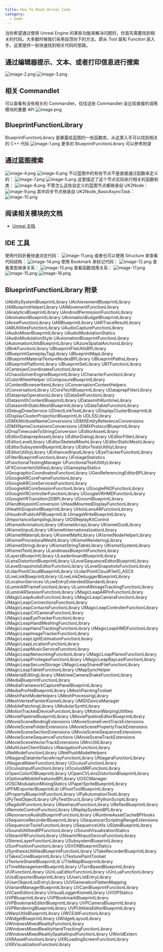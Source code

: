 ```yaml
---
title: How To Read Unreal Code
category:
  - Game
---
```


当你希望通过使用 Unreal Engine 的某些功能来解决问题时，你首先需要找到相关的代码。大多数时候我们采用自顶向下的方法，即从 Tool 层和 Function 层入手。这里提供一些快速找到相关代码的思路。

## 通过编辑器提示、文本、或者打印信息进行搜索

![image-2.png](/images/Pub_Note_HowToReadUnrealCode/image-2.png)
![image-3.png](/images/Pub_Note_HowToReadUnrealCode/image-3.png)

## 相关 Commandlet

可以查看有没有相关的 Commandlet，往往这些 Commandlet 会比较直接的调用模块的重要 API
![image.png](/images/Pub_Note_HowToReadUnrealCode/image.png)

## BlueprintFunctionLibrary

BlueprintFunctionLibrary 是暴露给蓝图的一些函数库，从这里入手可以找到相关的 C++ 代码
![image-1.png](/images/Pub_Note_HowToReadUnrealCode/image-1.png)
更多的 BlueprintFunctionLibrary 可以参考附录

## 通过蓝图搜索

![image-4.png](/images/Pub_Note_HowToReadUnrealCode/image-4.png)
![image-6.png](/images/Pub_Note_HowToReadUnrealCode/image-6.png)
不过蓝图中的有些节点不是直接通过函数来定义的：
![image-7.png](/images/Pub_Note_HowToReadUnrealCode/image-7.png)
![image-5.png](/images/Pub_Note_HowToReadUnrealCode/image-5.png)
这里描述了这个节点实际执行相关的函数和类：
![image-8.png](/images/Pub_Note_HowToReadUnrealCode/image-8.png)
不管怎么这些自定义的蓝图节点都继承自 UK2Node：
![image-9.png](/images/Pub_Note_HowToReadUnrealCode/image-9.png)
其中异步节点继承自 UK2Node_BasicAsyncTask：
![image-10.png](/images/Pub_Note_HowToReadUnrealCode/image-10.png)

## 阅读相关模块的文档

- [Unreal 文档](https://docs.unrealengine.com/4.27/en-US/index.html)

## IDE 工具

使用代码折叠快速浏览代码：
![image-11.png](/images/Pub_Note_HowToReadUnrealCode/image-11.png)
或者也可以使用 Structure 来查看代码结构：
![image-14.png](/images/Pub_Note_HowToReadUnrealCode/image-14.png)
使用 Bookmark 来标记代码：
![image-12.png](/images/Pub_Note_HowToReadUnrealCode/image-12.png)
查看类型继承关系：
![image-13.png](/images/Pub_Note_HowToReadUnrealCode/image-13.png)
查看函数调用关系：
![image-17.png](/images/Pub_Note_HowToReadUnrealCode/image-17.png)
![image-15.png](/images/Pub_Note_HowToReadUnrealCode/image-15.png)
![image-16.png](/images/Pub_Note_HowToReadUnrealCode/image-16.png)

## BlueprintFunctionLibrary 附录

UAbilitySystemBlueprintLibrary
UAchievementBlueprintLibrary
UAIBlueprintHelperLibrary
UAIMovementFunctionLibrary
UAnalyticsBlueprintLibrary
UAndroidPermissionFunctionLibrary
UAnimationBlueprintLibrary
UAnimationBudgetBlueprintLibrary
UAnselFunctionLibrary
UARBlueprintLibrary
UARTraceResultLibrary
UARUtilitiesFunctionLibrary
UAudioCaptureFunctionLibrary
UAudioMixerBlueprintLibrary
UAudioModulationStatics
UAudioModulationStyle
UAutomationBlueprintFunctionLibrary
UAutomationUtilsBlueprintLibrary
UAzureSpatialAnchorsLibrary
UBinkFunctionLibrary
UBlueprintFileUtilsBPLibrary
UBlueprintGameplayTagLibrary
UBlueprintMapLibrary
UBlueprintMaterialTextureNodesBPLibrary
UBlueprintPathsLibrary
UBlueprintPlatformLibrary
UBlueprintSetLibrary
UBTFunctionLibrary
UCartesianCoordinatesFunctionLibrary
UChaosSolverEngineBlueprintLibrary
UCharacterFunctionLibrary
UColorWheelHelper
UComposureBlueprintLibrary
UContentBrowserItemLibrary
UConversationContextHelpers
UConversationLibrary
UCoreTechBlueprintLibrary
UDataprepFilterLibrary
UDataprepOperationsLibrary
UDataSetFunctionLibrary
UDatasmithContentBlueprintLibrary
UDatasmithRuntimeLibrary
UDatasmithStaticMeshBlueprintLibrary
UDataTableFunctionLibrary
UDebugDrawService
UDirectLinkTestLibrary
UDisplayClusterBlueprintLib
UDisplayClusterProjectionBlueprintLib
UDLSSLibrary
UDMXAttributeNameConversions
UDMXEntityReferenceConversions
UDMXNameContainersConversions
UDMXProtocolBlueprintLibrary
UDropTimecodeToStringConversion
UEditorAssetLibrary
UEditorDataprepAssetLibrary
UEditorDialogLibrary
UEditorFilterLibrary
UEditorLevelLibrary
UEditorSkeletalMeshLibrary
UEditorStaticMeshLibrary
UEditorSubsystemBlueprintLibrary
UEditorTestsUtilityLibrary
UEditorUtilityLibrary
UEnhancedInputLibrary
UEyeTrackerFunctionLibrary
UFilterBlueprintFunctionLibrary
UFoliageStatistics
UFunctionalTestingManager
UFunctionalTestUtilityLibrary
UFXConverterUtilitiesLibrary
UGameplayStatics
UGeographicCoordinatesFunctionLibrary
UGeoReferencingEditorBPLibrary
UGoogleARCoreFrameFunctionLibrary
UGoogleARCoreServicesFunctionLibrary
UGoogleARCoreSessionFunctionLibrary
UGooglePADFunctionLibrary
UGoogleVRControllerFunctionLibrary
UGoogleVRHMDFunctionLibrary
UGoogleVRTransition2DBPLibrary
UGroomBlueprintLibrary
UHandKeypointConversion
UHeadMountedDisplayFunctionLibrary
UHealthSnapshotBlueprintLibrary
UHoloLensARFunctionLibrary
UHoudiniPublicAPIBlueprintLib
UImageWriteBlueprintLibrary
UImportanceSamplingLibrary
UIOSReplayKitControl
UKismetAnimationLibrary
UKismetArrayLibrary
UKismetGuidLibrary
UKismetInputLibrary
UKismetInternationalizationLibrary
UKismetMaterialLibrary
UKismetMathLibrary
UKismetNodeHelperLibrary
UKismetProceduralMeshLibrary
UKismetRenderingLibrary
UKismetStringLibrary
UKismetStringTableLibrary
UKismetSystemLibrary
UKismetTextLibrary
ULandmassBlueprintFunctionLibrary
ULayersBlueprintLibrary
ULeaderboardBlueprintLibrary
ULensDistortionBlueprintLibrary
ULevelSequenceEditorBlueprintLibrary
ULevelSnapshotsEditorFunctionLibrary
ULevelSnapshotsFunctionLibrary
ULidarPointCloudBlueprintLibrary
ULidarPointCloudFileIO_ASCII
ULiveLinkBlueprintLibrary
ULiveLinkDebuggerBlueprintLibrary
ULocationServices
ULowEntryExtendedStandardLibrary
ULuminARFrameFunctionLibrary
ULuminARImageTrackingFunctionLibrary
ULuminARSessionFunctionLibrary
UMagicLeapARPinFunctionLibrary
UMagicLeapAudioFunctionLibrary
UMagicLeapCameraFunctionLibrary
UMagicLeapConnectionsFunctionLibrary
UMagicLeapContactsFunctionLibrary
UMagicLeapControllerFunctionLibrary
UMagicLeapCVCameraFunctionLibrary
UMagicLeapEyeTrackerFunctionLibrary
UMagicLeapHandMeshingFunctionLibrary
UMagicLeapHandTrackingFunctionLibrary
UMagicLeapHMDFunctionLibrary
UMagicLeapImageTrackerFunctionLibrary
UMagicLeapLightEstimationFunctionLibrary
UMagicLeapLocationFunctionLibrary
UMagicLeapMusicServiceFunctionLibrary
UMagicLeapNetworkingFunctionLibrary
UMagicLeapPlanesFunctionLibrary
UMagicLeapPrivilegesFunctionLibrary
UMagicLeapRaycastFunctionLibrary
UMagicLeapSecureStorage
UMagicLeapSharedFileFunctionLibrary
UMagicLeapTabletFunctionLibrary
UMapSyncHelper
UMaterialEditingLibrary
UMatineeCameraShakeFunctionLibrary
UMediaBlueprintFunctionLibrary
UMediaFrameworkCapturePanelBlueprintLibrary
UMediaProfileBlueprintLibrary
UMeshPaintingToolset
UMeshPaintModeHelpers
UMeshProcessingLibrary
UMeshVertexPainterKismetLibrary
UMIDIDeviceManager
UMobilePatchingLibrary
UModularSynthLibrary
UMotionTrackedDeviceFunctionLibrary
UMotionWarpingUtilities
UMoviePipelineBlueprintLibrary
UMoviePipelineEditorBlueprintLibrary
UMovieSceneBindingExtensions
UMovieSceneEventTrackExtensions
UMovieSceneFolderExtensions
UMovieScenePropertyTrackExtensions
UMovieSceneSectionExtensions
UMovieSceneSequenceExtensions
UMovieSceneSequenceFunctions
UMovieSceneTrackExtensions
UMovieSceneVectorTrackExtensions
UMrcUtilLibrary
UMultiUserClientStatics
UNavigationFunctionLibrary
UNeModeFunctionLibrary
UNetPushModelHelpers
UNiagaraDataInterfaceArrayFunctionLibrary
UNiagaraFunctionLibrary
UNiagaraWaterFunctionLibrary
UOculusFunctionLibrary
UOculusInputFunctionLibrary
UOculusMRFunctionLibrary
UOpenColorIOBlueprintLibrary
UOpenCVLensDistortionBlueprintLibrary
UOptionalMobileFeaturesBPLibrary
UOSCManager
UOSCModulationMixingStatics
UPaperSpriteBlueprintLibrary
UPFMExporterBlueprintLib
UPivotToolBlueprintLibrary
UPropertyBlueprintFunctionLibrary
UPyAutomationTestLibrary
UPyTestObjectLibrary
UPyTestStructLibrary
UPythonScriptLibrary
URagdollFunctionLibrary
URawInputFunctionLibrary
UReflexBlueprintLibrary
URemoteControlFunctionLibrary
UReplaySystemBPLibrary
UResonanceAudioBlueprintFunctionLibrary
URuntimeAssetCacheBPHooks
USequenceRecorderBlueprintLibrary
USequencerScriptingRangeExtensions
USequencerToolsFunctionLibrary
USequenceUtils
USlateBlueprintLibrary
USoundUtilitiesBPFunctionLibrary
USoundVisualizationStatics
USteamVRFunctionLibrary
USteamVRInputDeviceFunctionLibrary
UStereoLayerFunctionLibrary
USubsystemBlueprintLibrary
USunPositionFunctionLibrary
USVONBlueprintStatics
USynthesisUtilitiesBlueprintFunctionLibrary
UTakeRecorderBlueprintLibrary
UTakesCoreBlueprintLibrary
UTexturePaintToolset
UTextureShareIBlueprintLib
UTileMapBlueprintLibrary
UTimeManagementBlueprintLibrary
UTurnBasedBlueprintLibrary
UUIFunctionLibrary
UUnLuaEditorFunctionLibrary
UUnLuaFunctionLibrary
UUsdExporterBlueprintLibrary
UUserListEntryLibrary
UUserObjectListEntryLibrary
UUVGenerationFlattenMapping
UVariantManagerBlueprintLibrary
UVCamBlueprintFunctionLibrary
UVCamEditorLibrary
UVisualLoggerKismetLibrary
UVOIPStatics
UVPBlueprintLibrary
UVPBookmarkBlueprintLibrary
UVPBookmarkEditorBlueprintLibrary
UVPCameraBlueprintLibrary
UVPRenderingBlueprintLibrary
UVPUtilitiesEditorBlueprintLibrary
UWarpUtilsBlueprintLibrary
UWCEditFunctionLibrary
UWidgetBlueprintLibrary
UWidgetLayoutLibrary
UWindowsMixedRealityFunctionLibrary
UWindowsMixedRealityHandTrackingFunctionLibrary
UWindowsMixedRealitySpatialInputFunctionLibrary
UWorldExtern
UXRAssetFunctionLibrary
UXRLoadingScreenFunctionLibrary
UXRVisualizationFunctionLibrary

